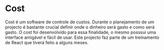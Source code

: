 # Cost
Cost é um software de controle de custos.
Durante o planejamento de um projecto é bastante crucial definir onde o dinheiro será gasto e como será gasto.
O cost foi desenvolvido para essa finalidade, o mesmo posssui uma interface amigável e fácil de usar.
Este projecto faz parte de um treinamento de React que tiverá feito a alguns meses.
